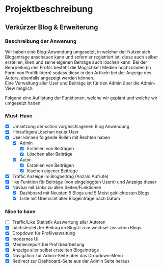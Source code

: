 # Projektbeschreibung

## Verkürzer Blog & Erweiterung
### Beschreibung der Anwenung
Wir haben eine Blog-Anwendung umgesetzt, in welcher der Nutzer sich 
Bloganträge anschauen kann und sofern er registriert ist, diese auch 
selber erstellen, liken und seine eigenen Beiträge auch löschen kann. 
Bei der Bearbeitung des Profils besteht die Möglichkeit Medien hochzuladen 
(in Form von Profilbildern) sodass diese in den Artikeln bei der Anzeige des Autors, 
ebenfalls angezeigt werden können.   
Eine Verwaltung aller User und Beiträge ist für den Admin über die Admin-View möglich. 

Folgend eine Auflistung der Funktionen, welche wir geplant und welche wir umgesetzt haben:

### Must-Have

- [x] Umsetzung der schon vorgeschlagenen Blog Anwendung
- [x] Hinzufügen/Löschen neuer User
- [x] User können folgende Rollen mit Rechten haben 
  - [x] Admin
    - [x] Erstellen von Beiträgen
    - [x] Löschen aller Beiträge
  - [x] Autor
    - [x] Erstellen von Beiträgen
    - [x] löschen eigener Beiträge
- [x] Traffic Anzeige im Blogbeitrag (Anzahl Aufrufe)
- [x] like Funktion für Beiträge (von eingeloggten Usern) und Anzeige dieser
- [x] Navbar mit Links zu allen Seiten/Funktionen
  - [x] Dashboard mit Neusten 5 Blogs und 5 Meist geklicktesten Blogs
  - [x] Liste mit Übersicht aller Blogeinträge nach Datum

### Nice to have

- [ ] Traffic/Like Statistik Auswertung aller Autoren
- [x] nächster/letzter Beitrag im BlogUi zum wechsel zwischen Blogs
- [x] Dropdown für Profilverwaltung
- [x] modernes UI
- [x] Medienimport bei Profilbearbeitung
- [x] Anzeige aller selbst erstellten Blogeinträge
- [x] Navigation zur Admin-Seite über das Dropdown-Menü
- [x] Redirect zur Dashboard-Seite aus der Admin Seite heraus
